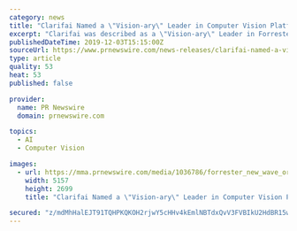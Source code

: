 ```yaml
---
category: news
title: "Clarifai Named a \"Vision-ary\" Leader in Computer Vision Platforms report"
excerpt: "Clarifai was described as a \"Vision-ary\" Leader in Forrester's evaluation of the 11 most significant computer vision companies in this emerging market. The computer vision companies were ranked based on 10 criteria. Clarifai received a differentiated ..."
publishedDateTime: 2019-12-03T15:15:00Z
sourceUrl: https://www.prnewswire.com/news-releases/clarifai-named-a-vision-ary-leader-in-computer-vision-platforms-report-300967087.html
type: article
quality: 53
heat: 53
published: false

provider:
  name: PR Newswire
  domain: prnewswire.com

topics:
  - AI
  - Computer Vision

images:
  - url: https://mma.prnewswire.com/media/1036786/forrester_new_wave_original.jpg?p=facebook
    width: 5157
    height: 2699
    title: "Clarifai Named a \"Vision-ary\" Leader in Computer Vision Platforms report"

secured: "z/mdMhHalEJT91TQHPKQKOH2rjwY5cHHv4kEmlNBTdxQvV3FVBIkU2HdBR15wTQ2TdOPTupQ1c0WInoZQbh+znHXb9AFNeiuKhoVDlQMZTupxHCDJLxWE8RsOBgv6CCrjBePNDk/Ulz9rtAMyo4FCbVrWo4LcwcQTgkz7PWrWoYDoKeRPVTU3u0DAx3baD5kNuJq+0IAJUCDp6r6IQ/7VyuWpdeQ5CmeSQwpCsicTuB7QnGt5ck2NIfRMsWjihI/AD+0XpfaAddP854gkNC8Gw==;ZOShIl6MLfLTR/g/pgSW7w=="
---
```


